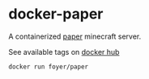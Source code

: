 # docker-paper

A containerized [paper][papermc] minecraft server.

See available tags on [docker hub][dockerhub]

`docker run foyer/paper`

[papermc]: https://papermc.io
[dockerhub]: https://cloud.docker.com/u/foyer/repository/docker/foyer/paper
